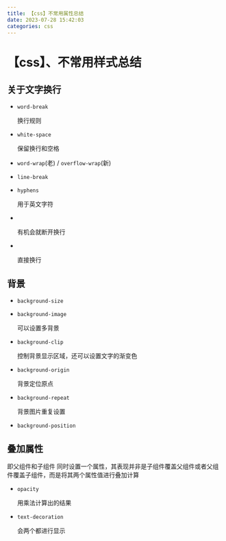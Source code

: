 ```yaml
---
title: 【css】不常用属性总结
date: 2023-07-28 15:42:03
categories: css
---
```

# 【css】、不常用样式总结

## 关于文字换行

- `word-break`

  换行规则

- `white-space`

  保留换行和空格

- `word-wrap`(老) / `overflow-wrap`(新) 

- `line-break`

- `hyphens`

  用于英文字符

- <wbr />

  有机会就断开换行

- <br />

  直接换行

  
## 背景

- `background-size`

- `background-image`

  可以设置多背景

- `background-clip`

  控制背景显示区域，还可以设置文字的渐变色

- `background-origin`

  背景定位原点

- `background-repeat`

  背景图片重复设置

- `background-position`

## 叠加属性

即父组件和子组件 同时设置一个属性，其表现并非是子组件覆盖父组件或者父组件覆盖子组件，而是将其两个属性值进行叠加计算

- `opacity`

  用乘法计算出的结果

- `text-decoration`

  会两个都进行显示

